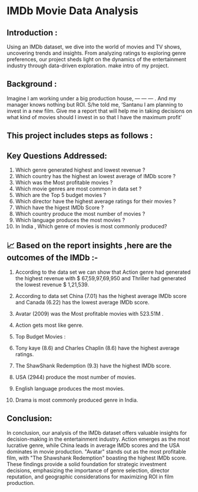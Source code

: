 # IMDb Movie Data Analysis

Introduction :
-
Using an IMDb dataset, we dive into the world of movies and TV shows, uncovering trends and insights. From analyzing ratings to exploring genre preferences, our project sheds light on the dynamics of the entertainment industry through data-driven exploration. make intro of my project.

Background :
-
Imagine I am working under a big production house, — — — . And my manager knows nothing but ROI. S/he told me, ‘Santanu I am planning to invest in a new film. Give me a report that will help me in taking decisions on what kind of movies should I invest in so that I have the maximum profit’

 This project includes steps as follows :
 -

 Key Questions Addressed:
 -
 1. Which genre generated highest and lowest revenue ?
 2. Which country has the highest an lowest average of IMDb score ?
 3. Which was the Most profitable movies ?
 4. Which movie genres are most common in data set ?
 5. Which are the Top 5 budget movies ?
 6. Which director have the highest average ratings for their movies ?
 7. Which have the higest IMDb Score ?
 8. Which country produce the most number of movies ?
 9. Which language produces the most movies ?
 10. In India , Which genre of movies is most commonly produced?

 📈 Based on the report insights ,here are the outcomes of the IMDb :- 
 -
  1. According to the data set we can  show that Action genre had generated the highest revenue with $ 67,59,97,69,950 and Thriller had generated the lowest revenue $ 1,21,539.

  2. According to data set China (7.01) has the highest average IMDb score and Canada (6.22) has the lowest average IMDb score.

  3. Avatar (2009) was the Most profitable movies with 523.51M .

  4. Action gets most like genre.

  5. Top Budget Movies :

  6. Tony kaye (8.6) and Charles Chaplin (8.6) have the highest average ratings.

  7. The ShawShank Redemption (9.3) have the highest IMDb score.

  8. USA (2944) produce the most number of movies.

  9. English language produces the most movies.

  10. Drama is most commonly produced genre in India.

Conclusion:
-
In conclusion, our analysis of the IMDb dataset offers valuable insights for decision-making in the entertainment industry. Action emerges as the most lucrative genre, while China leads in average IMDb scores and the USA dominates in movie production. "Avatar" stands out as the most profitable film, with "The Shawshank Redemption" boasting the highest IMDb score. These findings provide a solid foundation for strategic investment decisions, emphasizing the importance of genre selection, director reputation, and geographic considerations for maximizing ROI in film production.
